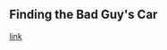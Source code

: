 ## Finding the Bad Guy's Car

[link](https://www.psychologytoday.com/intl/blog/the-forensic-view/202101/finding-the-bad-guys-car)
